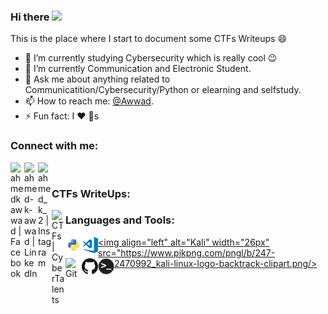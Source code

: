 ### Hi there <img src="https://media.giphy.com/media/hvRJCLFzcasrR4ia7z/giphy.gif" width="25px"></a>
This is the place where I start to document some CTFs Writeups :smile:

- 🔭 I’m currently studying Cybersecurity which is really cool :wink:
- 🌱 I’m currently Communication and Electronic Student.
- 💬 Ask me about anything related to Communicatition/Cybersecurity/Python or elearning and selfstudy.
- 📫 How to reach me: [@Awwad](https://www.facebook.com/ahmedkawwad).
- ⚡ Fun fact: I :heart: :dog:s


### Connect with me:

[<img align="left" alt="ahmedkawwad | Facebook"  width="22px" src="https://cdn.jsdelivr.net/npm/simple-icons@v3/icons/facebook.svg" />][Facebook]
[<img align="left" alt="ahmed-k-awwad | LinkedIn"  width="22px" src="https://cdn.jsdelivr.net/npm/simple-icons@v3/icons/linkedin.svg" />][linkedin]
[<img align="left" alt="ahmed_k_2 | Instagram"  width="22px" src="https://cdn.jsdelivr.net/npm/simple-icons@v3/icons/instagram.svg" />][instagram]

<br />

### CTFs WriteUps:

[<img align="left" alt="CTFs | CyberTalents"  width="22px" src="https://pbs.twimg.com/profile_images/897920194433212420/OppIrbHs_400x400.jpg" />][CyberTalents WriteUps]


### Languages and Tools:

<a href="#"> <img align="left" alt="Python" width="26px" src="https://raw.githubusercontent.com/github/explore/80688e429a7d4ef2fca1e82350fe8e3517d3494d/topics/python/python.png" />
<img align="left" alt="Visual Studio Code" width="26px" src="https://raw.githubusercontent.com/github/explore/80688e429a7d4ef2fca1e82350fe8e3517d3494d/topics/visual-studio-code/visual-studio-code.png" />
<img align="left" alt="Kali" width="26px" src="https://www.pikpng.com/pngl/b/247-2470992_kali-linux-logo-backtrack-clipart.png/>
<img align="left" alt="Git" width="26px" src="https://raw.githubusercontent.com/github/explore/80688e429a7d4ef2fca1e82350fe8e3517d3494d/topics/git/git.png" />
<img align="left" alt="GitHub" width="26px" src="https://raw.githubusercontent.com/github/explore/78df643247d429f6cc873026c0622819ad797942/topics/github/github.png" />
<img align="left" alt="Terminal" width="26px" src="https://raw.githubusercontent.com/github/explore/80688e429a7d4ef2fca1e82350fe8e3517d3494d/topics/terminal/terminal.png" />
</a>
<br />


[instagram]: https://instagram.com/ahmed_k_2
[CyberTalents WriteUps]:https://github.com/AhmedKAwwad/CTFs/tree/main/CyberTalents
[linkedin]: https://linkedin.com/in/ahmed-k-awwad
[Facebook]: https://www.facebook.com/ahmedkawwad/
